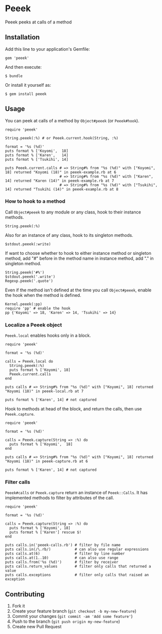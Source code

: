 Peeek
=====

Peeek peeks at calls of a method

Installation
------------

Add this line to your application's Gemfile:

    gem 'peeek'

And then execute:

    $ bundle

Or install it yourself as:

    $ gem install peeek

Usage
-----

You can peek at calls of a method by `Object#peeek` (or `Peeek#hook`).

    require 'peeek'

    String.peeek(:%) # or Peeek.current.hook(String, :%)

    format = '%s (%d)'
    puts format % ['Koyomi',  18]
    puts format % ['Karen',   14]
    puts format % ['Tsukihi', 14]

    puts Peeek.current.calls # => String#% from "%s (%d)" with ["Koyomi", 18] returned "Koyomi (18)" in peeek-example.rb at 6
                             # => String#% from "%s (%d)" with ["Karen", 14] returned "Karen (14)" in peeek-example.rb at 7
                             # => String#% from "%s (%d)" with ["Tsukihi", 14] returned "Tsukihi (14)" in peeek-example.rb at 8

### How to hook to a method

Call `Object#peeek` to any module or any class, hook to their instance methods.

    String.peeek(:%)

Also for an instance of any class, hook to its singleton methods.

    $stdout.peeek(:write)

If want to choose whether to hook to either instance method or singleton method,
add "#" before in the method name in instance method, add "." in singleton
method.

    String.peeek('#%')
    $stdout.peeek('.write')
    Regexp.peeek('.quote')

Even if the method isn't defined at the time you call `Object#peeek`, enable the
hook when the method is defined.

    Kernel.peeek(:pp)
    require 'pp' # enable the hook
    pp {'Koyomi' => 18, 'Karen' => 14, 'Tsukihi' => 14}

### Localize a Peeek object

`Peeek.local` enables hooks only in a block.

    require 'peeek'

    format = '%s (%d)'

    calls = Peeek.local do
      String.peeek(:%)
      puts format % ['Koyomi', 18]
      Peeek.current.calls
    end

    puts calls # => String#% from "%s (%d)" with ["Koyomi", 18] returned "Koyomi (18)" in peeek-local.rb at 7

    puts format % ['Karen', 14] # not captured

Hook to methods at head of the block, and return the calls, then use
`Peeek.capture`.

    require 'peeek'

    format = '%s (%d)'

    calls = Peeek.capture(String => :%) do
      puts format % ['Koyomi',  18]
    end

    puts calls # => String#% from "%s (%d)" with ["Koyomi", 18] returned "Koyomi (18)" in peeek-capture.rb at 6

    puts format % ['Karen', 14] # not captured

### Filter calls

`Peeek#calls` or `Peeek.capture` return an instance of `Peeek::Calls`. It has
implemented methods to filter by attributes of the call.

    require 'peeek'

    format = '%s (%d)'

    calls = Peeek.capture(String => :%) do
      puts format % ['Koyomi', 18]
      puts format % ['Karen'] rescue $!
    end

    puts calls.in('peeek-calls.rb') # filter by file name
    puts calls.in(/\.rb/)           # can also use regular expressions
    puts calls.at(6)                # filter by line number
    puts calls.at(1..10)            # can also use range
    puts calls.from('%s (%d)')      # filter by receiver
    puts calls.return_values        # filter only calls that returned a value
    puts calls.exceptions           # filter only calls that raised an exception


Contributing
------------

1. Fork it
2. Create your feature branch (`git checkout -b my-new-feature`)
3. Commit your changes (`git commit -am 'Add some feature'`)
4. Push to the branch (`git push origin my-new-feature`)
5. Create new Pull Request
